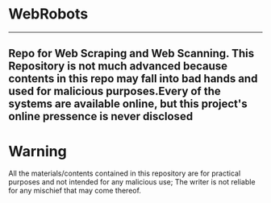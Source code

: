 # WebRobots
--------------------------------------------------------------------
Repo for Web Scraping and Web Scanning. This Repository is not much advanced because contents in this repo may fall into bad hands and used for malicious purposes.Every of the systems are available online, but this project's online pressence is never disclosed
---------------------------------------------------------------------

# Warning
All the materials/contents contained in this repository are for practical purposes and not intended for any malicious use;
The writer is not reliable for any mischief that may come thereof.
